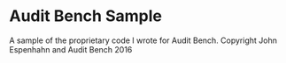 # Audit Bench Sample
A sample of the proprietary code I wrote for Audit Bench. Copyright John Espenhahn and Audit Bench 2016
